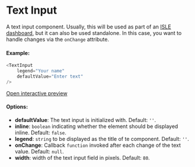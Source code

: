 # Text Input

A text input component. Usually, this will be used as part of an [ISLE dashboard](dashboard.md), but it can also be used standalone. In this case, you want to handle changes via the `onChange` attribute. 

#### Example:

``` js
<TextInput
    legend="Your name"
    defaultValue="Enter text"
/>
```

[Open interactive preview](https://isle.heinz.cmu.edu/components/text-input/)

#### Options:

* __defaultValue__: The text input is initialized with. Default: `''`.
* __inline__: `boolean` indicating whether the element should be displayed inline. Default: `false`.
* __legend__: `string` to be displayed as the title of te component. Default: `''`.
* __onChange__: Callback `function` invoked after each change of the text value. Default: `null`.
* __width__: width of the text input field in pixels. Default: `80`.
